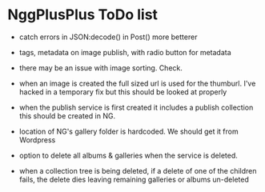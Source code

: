 NggPlusPlus ToDo list
=====================

* catch errors in JSON:decode() in Post() more betterer
* tags, metadata on image publish, with radio button for metadata
* there may be an issue with image sorting. Check.

* when an image is created the full sized url is used for the thumburl. I've hacked in a temporary fix but this should be looked at properly
* when the publish service is first created it includes a publish collection this should be created in NG.
* location of NG's gallery folder is hardcoded. We should get it from Wordpress
* option to delete all albums & galleries when the service is deleted.
* when a collection tree is being deleted, if a delete of one of the children fails, the delete dies leaving remaining galleries or albums un-deleted  

